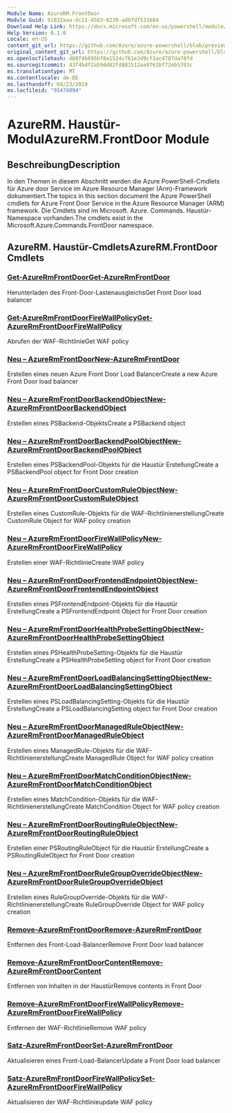 ```yaml
---
Module Name: AzureRM.FrontDoor
Module Guid: 91832aaa-dc11-4583-8239-adb7df531604
Download Help Link: https://docs.microsoft.com/en-us/powershell/module/azurerm.frontdoor
Help Version: 0.1.0
Locale: en-US
content_git_url: https://github.com/Azure/azure-powershell/blob/preview/src/ResourceManager/FrontDoor/Commands.FrontDoor/help/AzureRM.FrontDoor.md
original_content_git_url: https://github.com/Azure/azure-powershell/blob/preview/src/ResourceManager/FrontDoor/Commands.FrontDoor/help/AzureRM.FrontDoor.md
ms.openlocfilehash: d88f4b695bf8a1524c761e2d9cf3ac4787da78fd
ms.sourcegitcommit: 43f4bdf2a59dd82fd881512aa9761bf72eb5703c
ms.translationtype: MT
ms.contentlocale: de-DE
ms.lasthandoff: 04/23/2019
ms.locfileid: "93474094"
---
```

# <span data-ttu-id="badba-101">AzureRM. Haustür-Modul</span><span class="sxs-lookup"><span data-stu-id="badba-101">AzureRM.FrontDoor Module</span></span>
## <span data-ttu-id="badba-102">Beschreibung</span><span class="sxs-lookup"><span data-stu-id="badba-102">Description</span></span>
<span data-ttu-id="badba-103">In den Themen in diesem Abschnitt werden die Azure PowerShell-Cmdlets für Azure door Service im Azure Resource Manager (Arm)-Framework dokumentiert.</span><span class="sxs-lookup"><span data-stu-id="badba-103">The topics in this section document the Azure PowerShell cmdlets for Azure Front Door Service in the Azure Resource Manager (ARM) framework.</span></span> <span data-ttu-id="badba-104">Die Cmdlets sind im Microsoft. Azure. Commands. Haustür-Namespace vorhanden.</span><span class="sxs-lookup"><span data-stu-id="badba-104">The cmdlets exist in the Microsoft.Azure.Commands.FrontDoor namespace.</span></span>

## <span data-ttu-id="badba-105">AzureRM. Haustür-Cmdlets</span><span class="sxs-lookup"><span data-stu-id="badba-105">AzureRM.FrontDoor Cmdlets</span></span>
### [<span data-ttu-id="badba-106">Get-AzureRmFrontDoor</span><span class="sxs-lookup"><span data-stu-id="badba-106">Get-AzureRmFrontDoor</span></span>](Get-AzureRmFrontDoor.md)
<span data-ttu-id="badba-107">Herunterladen des Front-Door-Lastenausgleichs</span><span class="sxs-lookup"><span data-stu-id="badba-107">Get Front Door load balancer</span></span>

### [<span data-ttu-id="badba-108">Get-AzureRmFrontDoorFireWallPolicy</span><span class="sxs-lookup"><span data-stu-id="badba-108">Get-AzureRmFrontDoorFireWallPolicy</span></span>](Get-AzureRmFrontDoorFireWallPolicy.md)
<span data-ttu-id="badba-109">Abrufen der WAF-Richtlinie</span><span class="sxs-lookup"><span data-stu-id="badba-109">Get WAF policy</span></span>

### [<span data-ttu-id="badba-110">Neu – AzureRmFrontDoor</span><span class="sxs-lookup"><span data-stu-id="badba-110">New-AzureRmFrontDoor</span></span>](New-AzureRmFrontDoor.md)
<span data-ttu-id="badba-111">Erstellen eines neuen Azure Front Door Load Balancer</span><span class="sxs-lookup"><span data-stu-id="badba-111">Create a new Azure Front Door load balancer</span></span>

### [<span data-ttu-id="badba-112">Neu – AzureRmFrontDoorBackendObject</span><span class="sxs-lookup"><span data-stu-id="badba-112">New-AzureRmFrontDoorBackendObject</span></span>](New-AzureRmFrontDoorBackendObject.md)
<span data-ttu-id="badba-113">Erstellen eines PSBackend-Objekts</span><span class="sxs-lookup"><span data-stu-id="badba-113">Create a PSBackend object</span></span>

### [<span data-ttu-id="badba-114">Neu – AzureRmFrontDoorBackendPoolObject</span><span class="sxs-lookup"><span data-stu-id="badba-114">New-AzureRmFrontDoorBackendPoolObject</span></span>](New-AzureRmFrontDoorBackendPoolObject.md)
<span data-ttu-id="badba-115">Erstellen eines PSBackendPool-Objekts für die Haustür Erstellung</span><span class="sxs-lookup"><span data-stu-id="badba-115">Create a PSBackendPool object for Front Door creation</span></span>

### [<span data-ttu-id="badba-116">Neu – AzureRmFrontDoorCustomRuleObject</span><span class="sxs-lookup"><span data-stu-id="badba-116">New-AzureRmFrontDoorCustomRuleObject</span></span>](New-AzureRmFrontDoorCustomRuleObject.md)
<span data-ttu-id="badba-117">Erstellen eines CustomRule-Objekts für die WAF-Richtlinienerstellung</span><span class="sxs-lookup"><span data-stu-id="badba-117">Create CustomRule Object for WAF policy creation</span></span>

### [<span data-ttu-id="badba-118">Neu – AzureRmFrontDoorFireWallPolicy</span><span class="sxs-lookup"><span data-stu-id="badba-118">New-AzureRmFrontDoorFireWallPolicy</span></span>](New-AzureRmFrontDoorFireWallPolicy.md)
<span data-ttu-id="badba-119">Erstellen einer WAF-Richtlinie</span><span class="sxs-lookup"><span data-stu-id="badba-119">Create WAF policy</span></span>

### [<span data-ttu-id="badba-120">Neu – AzureRmFrontDoorFrontendEndpointObject</span><span class="sxs-lookup"><span data-stu-id="badba-120">New-AzureRmFrontDoorFrontendEndpointObject</span></span>](New-AzureRmFrontDoorFrontendEndpointObject.md)
<span data-ttu-id="badba-121">Erstellen eines PSFrontendEndpoint-Objekts für die Haustür Erstellung</span><span class="sxs-lookup"><span data-stu-id="badba-121">Create a PSFrontendEndpoint Object for Front Door creation</span></span>

### [<span data-ttu-id="badba-122">Neu – AzureRmFrontDoorHealthProbeSettingObject</span><span class="sxs-lookup"><span data-stu-id="badba-122">New-AzureRmFrontDoorHealthProbeSettingObject</span></span>](New-AzureRmFrontDoorHealthProbeSettingObject.md)
<span data-ttu-id="badba-123">Erstellen eines PSHealthProbeSetting-Objekts für die Haustür Erstellung</span><span class="sxs-lookup"><span data-stu-id="badba-123">Create a PSHealthProbeSetting object for Front Door creation</span></span>

### [<span data-ttu-id="badba-124">Neu – AzureRmFrontDoorLoadBalancingSettingObject</span><span class="sxs-lookup"><span data-stu-id="badba-124">New-AzureRmFrontDoorLoadBalancingSettingObject</span></span>](New-AzureRmFrontDoorLoadBalancingSettingObject.md)
<span data-ttu-id="badba-125">Erstellen eines PSLoadBalancingSetting-Objekts für die Haustür Erstellung</span><span class="sxs-lookup"><span data-stu-id="badba-125">Create a PSLoadBalancingSetting object for Front Door creation</span></span>

### [<span data-ttu-id="badba-126">Neu – AzureRmFrontDoorManagedRuleObject</span><span class="sxs-lookup"><span data-stu-id="badba-126">New-AzureRmFrontDoorManagedRuleObject</span></span>](New-AzureRmFrontDoorManagedRuleObject.md)
<span data-ttu-id="badba-127">Erstellen eines ManagedRule-Objekts für die WAF-Richtlinienerstellung</span><span class="sxs-lookup"><span data-stu-id="badba-127">Create ManagedRule Object for WAF policy creation</span></span>

### [<span data-ttu-id="badba-128">Neu – AzureRmFrontDoorMatchConditionObject</span><span class="sxs-lookup"><span data-stu-id="badba-128">New-AzureRmFrontDoorMatchConditionObject</span></span>](New-AzureRmFrontDoorMatchConditionObject.md)
<span data-ttu-id="badba-129">Erstellen eines MatchCondition-Objekts für die WAF-Richtlinienerstellung</span><span class="sxs-lookup"><span data-stu-id="badba-129">Create MatchCondition Object for WAF policy creation</span></span>

### [<span data-ttu-id="badba-130">Neu – AzureRmFrontDoorRoutingRuleObject</span><span class="sxs-lookup"><span data-stu-id="badba-130">New-AzureRmFrontDoorRoutingRuleObject</span></span>](New-AzureRmFrontDoorRoutingRuleObject.md)
<span data-ttu-id="badba-131">Erstellen einer PSRoutingRuleObject für die Haustür Erstellung</span><span class="sxs-lookup"><span data-stu-id="badba-131">Create a PSRoutingRuleObject for Front Door creation</span></span>

### [<span data-ttu-id="badba-132">Neu – AzureRmFrontDoorRuleGroupOverrideObject</span><span class="sxs-lookup"><span data-stu-id="badba-132">New-AzureRmFrontDoorRuleGroupOverrideObject</span></span>](New-AzureRmFrontDoorRuleGroupOverrideObject.md)
<span data-ttu-id="badba-133">Erstellen eines RuleGroupOverride-Objekts für die WAF-Richtlinienerstellung</span><span class="sxs-lookup"><span data-stu-id="badba-133">Create RuleGroupOverride Object for WAF policy creation</span></span>

### [<span data-ttu-id="badba-134">Remove-AzureRmFrontDoor</span><span class="sxs-lookup"><span data-stu-id="badba-134">Remove-AzureRmFrontDoor</span></span>](Remove-AzureRmFrontDoor.md)
<span data-ttu-id="badba-135">Entfernen des Front-Load-Balancer</span><span class="sxs-lookup"><span data-stu-id="badba-135">Remove Front Door load balancer</span></span>

### [<span data-ttu-id="badba-136">Remove-AzureRmFrontDoorContent</span><span class="sxs-lookup"><span data-stu-id="badba-136">Remove-AzureRmFrontDoorContent</span></span>](Remove-AzureRmFrontDoorContent.md)
<span data-ttu-id="badba-137">Entfernen von Inhalten in der Haustür</span><span class="sxs-lookup"><span data-stu-id="badba-137">Remove contents in Front Door</span></span>

### [<span data-ttu-id="badba-138">Remove-AzureRmFrontDoorFireWallPolicy</span><span class="sxs-lookup"><span data-stu-id="badba-138">Remove-AzureRmFrontDoorFireWallPolicy</span></span>](Remove-AzureRmFrontDoorFireWallPolicy.md)
<span data-ttu-id="badba-139">Entfernen der WAF-Richtlinie</span><span class="sxs-lookup"><span data-stu-id="badba-139">Remove WAF policy</span></span>

### [<span data-ttu-id="badba-140">Satz-AzureRmFrontDoor</span><span class="sxs-lookup"><span data-stu-id="badba-140">Set-AzureRmFrontDoor</span></span>](Set-AzureRmFrontDoor.md)
<span data-ttu-id="badba-141">Aktualisieren eines Front-Load-Balancer</span><span class="sxs-lookup"><span data-stu-id="badba-141">Update a Front Door load balancer</span></span>

### [<span data-ttu-id="badba-142">Satz-AzureRmFrontDoorFireWallPolicy</span><span class="sxs-lookup"><span data-stu-id="badba-142">Set-AzureRmFrontDoorFireWallPolicy</span></span>](Set-AzureRmFrontDoorFireWallPolicy.md)
<span data-ttu-id="badba-143">Aktualisieren der WAF-Richtlinie</span><span class="sxs-lookup"><span data-stu-id="badba-143">update WAF policy</span></span>

